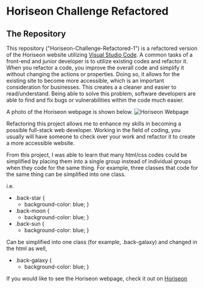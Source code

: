 # Horiseon Challenge Refactored 

## The Repository

This repository ("Horiseon-Challenge-Refactored-1") is a refactored version of the Horiseon website utilizing [Visual Studio Code](https://code.visualstudio.com). A common tasks of a front-end and junior developer is to utilize existing codes and refactor it. When you refactor a code, you improve the overall code and simplify it without changing the actions or properties. Doing so, it allows for the existing site to become more accessible, which is an important consideration for businesses. This creates a a cleaner and easier to read/understand. Being able to solve this problem, software developers are able to find and fix bugs or vulnerabilities within the code much easier. 

A photo of the Horiseon webpage is shown below. 
![Horiseon Webpage](Develop/assets/images/01-html-css-git-homework-demo.png)

Refactoring this project allows me to enhance my skills in becoming a possible full-stack web developer. Working in the field of coding, you usually will have someone to check over your work and refactor it to create a more accessible website. 

From this project, I was able to learn that many html/css codes could be simplified by placing them into a single group instead of individual groups when they code for the same thing. For example, three classes that code for the same thing can be simplified into one class.

  i.e.
  * .back-star {
     * background-color: blue;
      }
  * .back-moon {
     * background-color: blue;
      }
  * .back-sun {
     * background-color: blue;
      }
      
  Can be simplified into one class (for example, .back-galaxy) and changed in the html as well,
  * .back-galaxy {
     * background-color: blue;
      }
 
If you would like to see the Horiseon webpage, check it out on [Horiseon](https://github.com/bennyle890/Horiseon-Challenge-Refactored-1/blob/main/UNCC%20Bootcamp/Projects/Horiseon-Challenge-Refactored-1/Develop/index.html)
